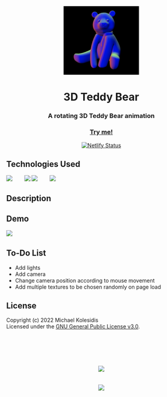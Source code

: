 <div align="center">
  <img src="./assets/screenshot-01.png" width="200px">
  <h1>3D Teddy Bear</h1>
  
  <h3>A rotating 3D Teddy Bear animation</h3>

  <a href="https://3d-teddy-bear.netlify.app/"><h3>Try me!</h3></a>

[![Netlify Status](https://api.netlify.com/api/v1/badges/d016f5d6-1447-48c9-bdd1-a0704dc2b5cd/deploy-status)](https://app.netlify.com/sites/3d-teddy-bear/deploys)

</div>
  
  

## Technologies Used

<a href="https://p5js.org/"><img src="https://github.com/michaelkolesidis/tech-icons/blob/main/icons/p5js/p5js.svg" height="50px"/></a>
&nbsp;&nbsp;&nbsp;&nbsp;&nbsp;&nbsp;
<a href="https://en.wikipedia.org/wiki/JavaScript"><img src="https://github.com/michaelkolesidis/tech-icons/blob/main/icons/javascript/javascript-original.svg" height="50px" /></a>
<a href="https://en.wikipedia.org/wiki/CSS"><img src="https://github.com/michaelkolesidis/tech-icons/blob/main/icons/css3/css3-plain.svg" height="50px" /></a>
&nbsp;&nbsp;&nbsp;&nbsp;&nbsp;&nbsp;
<img src="https://github.com/michaelkolesidis/tech-icons/blob/main/icons/html5/html5-plain.svg" height="50px" />
&nbsp;&nbsp;&nbsp;&nbsp;&nbsp;&nbsp;



## Description

<p></p>



## Demo

<img src="./assets/3d-teddy-bear.gif" width="350px">



## To-Do List
- Add lights
- Add camera
- Change camera position according to mouse movement
- Add multiple textures to be chosen randomly on page load



## License

Copyright (c) 2022 Michael Kolesidis<br>
Licensed under the [GNU General Public License v3.0](https://github.com/michaelkolesidis/webproject-script/blob/main/LICENSE).



<br>
<br>



[//]: # (Free Software)
<div align="center">
  <br>
  <br>

  <a href="https://github.com/michaelkolesidis/made-with-linux" target="_blank"><img src="https://upload.wikimedia.org/wikipedia/commons/thumb/f/f9/Made_with_Linux.png/240px-Made_with_Linux.png"></a>
</div>
<br>                                                      
<div align="center">
  <a href="https://endsoftwarepatents.org/innovating-without-patents"><img style="height: 90px;" src="https://static.fsf.org/nosvn/esp/logos/innovating-without-patents.svg"></a>
</div>
